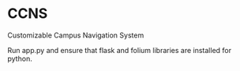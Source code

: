 # CCNS
Customizable Campus Navigation System

Run app.py and ensure that flask and folium libraries are installed for python.
